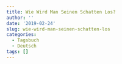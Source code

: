 ```yaml
---
title: Wie Wird Man Seinen Schatten Los?
author: ''
date: '2019-02-24'
slug: wie-wird-man-seinen-schatten-los
categories:
  - Tagsbuch
  - Deutsch
tags: []
---
```


